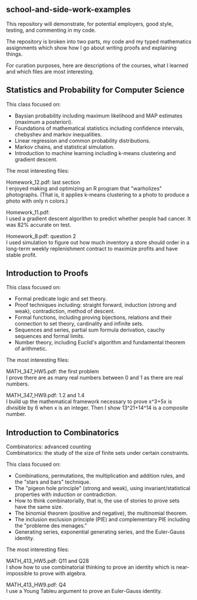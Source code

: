 ## school-and-side-work-examples
This repository will demonstrate, for potential employers, good style, testing, and commenting in my code.

The repository is broken into two parts, my code and 
my typed mathematics assignments which show how I go
about writing proofs and explaining things.

For curation purposes, here are descriptions of the courses, what I learned and which files are most interesting.

## Statistics and Probability for Computer Science

This class focused on:
* Baysian probability including maximum likelihood and MAP estimates (maximum a posteriori).
* Foundations of mathematical statistics including confidence intervals, chebyshev and markov inequalities.
* Linear regression and common probability distributions.
* Markov chains, and statistical simulation.
* Introduction to machine learning including k-means clustering and gradient descent. 

The most interesting files:

Homework_12.pdf: last section  
I enjoyed making and optimizing an R program that "warholizes" photographs. (That is, it applies k-means clustering to a photo to produce a photo with only n colors.)

Homework_11.pdf:  
I used a gradient descent algorithm to predict whether people had cancer. It was 82% accurate on test.

Homework_8.pdf: question 2  
I used simulation to figure out how much inventory a store should order in a long-term weekly replenishment contract to maximize profits and have stable profit.

## Introduction to Proofs

This class focused on:
* Formal predicate logic and set theory.
* Proof techniques including: straight forward, induction (strong and weak), contradiction, method of descent.
* Formal functions, including proving bijections, relations and their connection to set theory, cardinality and infinite sets.
* Sequences and series, partial sum formula derivation, cauchy sequences and formal limits.
* Number theory, including Euclid's algorithm and fundamental theorem of arithmetic.

The most interesting files:

MATH_347_HW5.pdf: the first problem  
I prove there are as many real numbers between 0 and 1 as there are real numbers.

MATH_347_HW9.pdf: 1.2 and 1.4  
I build up the mathematical framework necessary to prove x^3+5x is divisible by 6 when x is an integer.
Then I show 13^21+14^14 is a composite number.

## Introduction to Combinatorics

Combinatorics: advanced counting  
Combinatorics: the study of the size of finite sets under certain constraints.

This class focused on:
* Combinations, permutations, the multiplication and addition rules, and the "stars and bars" technique.
* The "pigeon hole principle" (strong and weak), using invariant/statistical properties with induction or contradiction.
* How to think combinatorially, that is, the use of stories to prove sets have the same size.
* The binomial theorem (positive and negative), the multinomial theorem.
* The inclusion exclusion principle (PIE) and complementary PIE including the "probleme des menages."
* Generating series, exponential generating series, and the Euler-Gauss identity.

The most interesting files:

MATH_413_HW5.pdf: Q11 and Q28  
I show how to use combinatorial thinking to prove an identity which is near-impossible to prove with algebra.

MATH_413_HW9.pdf: Q4  
I use a Young Tableu argument to prove an Euler-Gauss identity.




